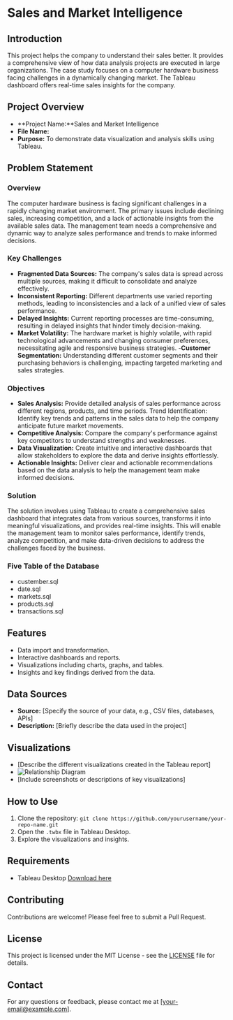 # Sales and Market Intelligence

## Introduction
This project helps the company to understand their sales better. It provides a comprehensive view of how data analysis projects are executed in large organizations. The case study focuses on a computer hardware business facing challenges in a dynamically changing market. The Tableau dashboard offers real-time sales insights for the company.

## Project Overview
- **Project Name:**Sales and Market Intelligence
- **File Name:** 
- **Purpose:** To demonstrate data visualization and analysis skills using Tableau.

## Problem Statement
### Overview
The computer hardware business is facing significant challenges in a rapidly changing market environment. The primary issues include declining sales, increasing competition, and a lack of actionable insights from the available sales data. The management team needs a comprehensive and dynamic way to analyze sales performance and trends to make informed decisions.

### Key Challenges

- **Fragmented Data Sources:** The company's sales data is spread across multiple sources, making it difficult to consolidate and analyze effectively.
- **Inconsistent Reporting:** Different departments use varied reporting methods, leading to inconsistencies and a lack of a unified view of sales performance.
- **Delayed Insights:** Current reporting processes are time-consuming, resulting in delayed insights that hinder timely decision-making.
- **Market Volatility:** The hardware market is highly volatile, with rapid technological advancements and changing consumer preferences, necessitating agile and responsive business strategies.
-**Customer Segmentation:** Understanding different customer segments and their purchasing behaviors is challenging, impacting targeted marketing and sales strategies.

### Objectives
- **Sales Analysis:** Provide detailed analysis of sales performance across different regions, products, and time periods.
Trend Identification: Identify key trends and patterns in the sales data to help the company anticipate future market movements.
- **Competitive Analysis:** Compare the company's performance against key competitors to understand strengths and weaknesses.
- **Data Visualization:** Create intuitive and interactive dashboards that allow stakeholders to explore the data and derive insights effortlessly.
- **Actionable Insights:** Deliver clear and actionable recommendations based on the data analysis to help the management team make informed decisions.

### Solution
The solution involves using Tableau to create a comprehensive sales dashboard that integrates data from various sources, transforms it into meaningful visualizations, and provides real-time insights. This will enable the management team to monitor sales performance, identify trends, analyze competition, and make data-driven decisions to address the challenges faced by the business.

### Five Table of the Database
- custember.sql
- date.sql
- markets.sql
- products.sql
- transactions.sql

## Features
- Data import and transformation.
- Interactive dashboards and reports.
- Visualizations including charts, graphs, and tables.
- Insights and key findings derived from the data.

## Data Sources
- **Source:** [Specify the source of your data, e.g., CSV files, databases, APIs]
- **Description:** [Briefly describe the data used in the project]

## Visualizations
- [Describe the different visualizations created in the Tableau report]
- ![Relationship Diagram](path/to/relationship-diagram.png) 
- [Include screenshots or descriptions of key visualizations]

## How to Use
1. Clone the repository: `git clone https://github.com/yourusername/your-repo-name.git`
2. Open the `.twbx` file in Tableau Desktop.
3. Explore the visualizations and insights.

## Requirements
- Tableau Desktop [Download here](https://www.tableau.com/products/desktop)

## Contributing
Contributions are welcome! Please feel free to submit a Pull Request.

## License
This project is licensed under the MIT License - see the [LICENSE](LICENSE) file for details.

## Contact
For any questions or feedback, please contact me at [your-email@example.com].
